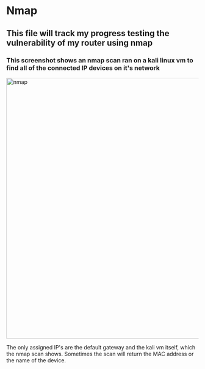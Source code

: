 # Nmap

## This file will track my progress testing the vulnerability of my router using nmap

### This screenshot shows an nmap scan ran on a kali linux vm to find all of the connected IP devices on it's network
<img width="1546" height="682" alt="nmap" src="https://github.com/user-attachments/assets/c622d2b9-a486-4209-b9a9-32bbbac0f099" />

 The only assigned IP's are the default gateway and the kali vm itself, which the nmap scan shows. Sometimes the scan will return the MAC address or the name of the device.
